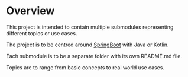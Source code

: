 # Overview
This project is intended to contain multiple submodules representing different topics or use cases.

The project is to be centred around [SpringBoot](https://spring.io/guides/gs/spring-boot/) with Java or Kotlin.

Each submodule is to be a separate folder with its own README.md file.

Topics are to range from basic concepts to real world use cases.